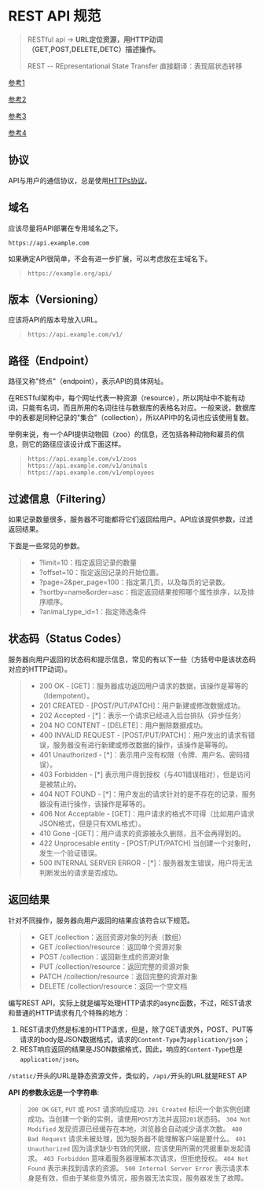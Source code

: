 # REST API 规范

> RESTful api -> **URL定位资源，用HTTP动词（GET,POST,DELETE,DETC）描述操作。**
>
> REST -- REpresentational State Transfer 直接翻译：表现层状态转移

[参考1](http://www.ruanyifeng.com/blog/2014/05/restful_api.html)

[参考2](https://www.liaoxuefeng.com/wiki/001434446689867b27157e896e74d51a89c25cc8b43bdb3000/0014735914606943e2866257aa644b4bdfe01d26d29960b000)

[参考3](https://github.com/jasonGeng88/blog/blob/master/201706/rest-api.md)

[参考4](https://hacpai.com/article/1552958044343)

## 协议

API与用户的通信协议，总是使用[HTTPs协议](http://www.ruanyifeng.com/blog/2014/02/ssl_tls.html)。

## 域名

应该尽量将API部署在专用域名之下。

```text
https://api.example.com
```

如果确定API很简单，不会有进一步扩展，可以考虑放在主域名下。

> `https://example.org/api/`

## 版本（Versioning）

应该将API的版本号放入URL。

> `https://api.example.com/v1/`

## 路径（Endpoint）

路径又称"终点"（endpoint），表示API的具体网址。

在RESTful架构中，每个网址代表一种资源（resource），所以网址中不能有动词，只能有名词，而且所用的名词往往与数据库的表格名对应。一般来说，数据库中的表都是同种记录的"集合"（collection），所以API中的名词也应该使用复数。

举例来说，有一个API提供动物园（zoo）的信息，还包括各种动物和雇员的信息，则它的路径应该设计成下面这样。

> `https://api.example.com/v1/zoos`
> `https://api.example.com/v1/animals`
> `https://api.example.com/v1/employees`

## 过滤信息（Filtering）

如果记录数量很多，服务器不可能都将它们返回给用户。API应该提供参数，过滤返回结果。

下面是一些常见的参数。

> - ?limit=10：指定返回记录的数量
> - ?offset=10：指定返回记录的开始位置。
> - ?page=2&per_page=100：指定第几页，以及每页的记录数。
> - ?sortby=name&order=asc：指定返回结果按照哪个属性排序，以及排序顺序。
> - ?animal_type_id=1：指定筛选条件

## 状态码（Status Codes）

服务器向用户返回的状态码和提示信息，常见的有以下一些（方括号中是该状态码对应的HTTP动词）。

> - 200 OK - [GET]：服务器成功返回用户请求的数据，该操作是幂等的（Idempotent）。
> - 201 CREATED - [POST/PUT/PATCH]：用户新建或修改数据成功。
> - 202 Accepted - [*]：表示一个请求已经进入后台排队（异步任务）
> - 204 NO CONTENT - [DELETE]：用户删除数据成功。
> - 400 INVALID REQUEST - [POST/PUT/PATCH]：用户发出的请求有错误，服务器没有进行新建或修改数据的操作，该操作是幂等的。
> - 401 Unauthorized - [*]：表示用户没有权限（令牌、用户名、密码错误）。
> - 403 Forbidden - [*] 表示用户得到授权（与401错误相对），但是访问是被禁止的。
> - 404 NOT FOUND - [*]：用户发出的请求针对的是不存在的记录，服务器没有进行操作，该操作是幂等的。
> - 406 Not Acceptable - [GET]：用户请求的格式不可得（比如用户请求JSON格式，但是只有XML格式）。
> - 410 Gone -[GET]：用户请求的资源被永久删除，且不会再得到的。
> - 422 Unprocesable entity - [POST/PUT/PATCH] 当创建一个对象时，发生一个验证错误。
> - 500 INTERNAL SERVER ERROR - [*]：服务器发生错误，用户将无法判断发出的请求是否成功。

## 返回结果

针对不同操作，服务器向用户返回的结果应该符合以下规范。

> - GET /collection：返回资源对象的列表（数组）
> - GET /collection/resource：返回单个资源对象
> - POST /collection：返回新生成的资源对象
> - PUT /collection/resource：返回完整的资源对象
> - PATCH /collection/resource：返回完整的资源对象
> - DELETE /collection/resource：返回一个空文档

编写REST API，实际上就是编写处理HTTP请求的async函数，不过，REST请求和普通的HTTP请求有几个特殊的地方：

1. REST请求仍然是标准的HTTP请求，但是，除了GET请求外，POST、PUT等请求的body是JSON数据格式，请求的`Content-Type`为`application/json`；
2. REST响应返回的结果是JSON数据格式，因此，响应的`Content-Type`也是`application/json`。

`/static/`开头的URL是静态资源文件，类似的，`/api/`开头的URL就是REST AP

**API 的参数永远是一个字符串**:

> `200 OK` `GET`, `PUT` 或 `POST` 请求响应成功.
> `201 Created` 标识一个新实例创建成功。当创建一个新的实例，请使用`POST`方法并返回`201`状态码。
> `304 Not Modified` 发现资源已经缓存在本地，浏览器会自动减少请求次数。
> `400 Bad Request` 请求未被处理，因为服务器不能理解客户端是要什么。
> `401 Unauthorized` 因为请求缺少有效的凭据，应该使用所需的凭据重新发起请求。
> `403 Forbidden` 意味着服务器理解本次请求，但拒绝授权。
> `404 Not Found` 表示未找到请求的资源。
> `500 Internal Server Error` 表示请求本身是有效，但由于某些意外情况，服务器无法实现，服务器发生了故障。
